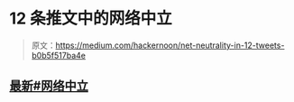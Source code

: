 # 12 条推文中的网络中立

> 原文：<https://medium.com/hackernoon/net-neutrality-in-12-tweets-b0b5f517ba4e>

## [最新#网络中立](https://twitter.com/search?q=%23NetNeutrality&src=typd)